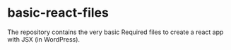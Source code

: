 # basic-react-files
The repository contains the very basic Required files to create a react app with JSX (in WordPress).
